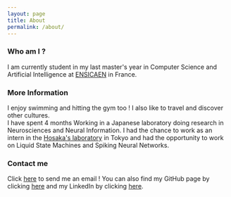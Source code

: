 ```yaml
---
layout: page
title: About
permalink: /about/
---
```

### Who am I ? 

I am currently student in my last master's year in Computer Science and Artificial Intelligence at [ENSICAEN](https://www.ensicaen.fr/?lang=en) in France.

### More Information

I enjoy swimming and hitting the gym too !
I also like to travel and discover other cultures.\
I have spent 4 months Working in a Japanese laboratory doing research in Neurosciences and Neural Information. 
I had the chance to work as an intern in the [Hosaka's laboratory](https://www.shibaura-it.ac.jp/en/research/laboratory/00244.html) in Tokyo and had the opportunity to work on Liquid State Machines and Spiking Neural Networks.

### Contact me

Click [here](mailto:abdelmalek.belghomari@ecole.ensicaen.fr) to send me an email !
You can also find my GitHub page by clicking [here](https://github.com/vbdelvs) and my LinkedIn by clicking [here](https://www.linkedin.com/in/abdelmalek-belghomari/).